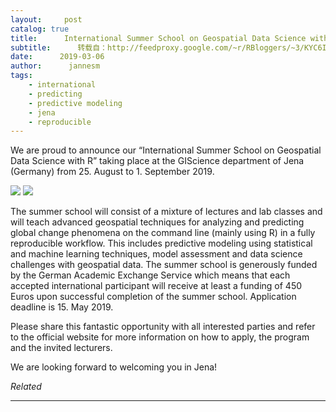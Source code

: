```yaml
---
layout:     post
catalog: true
title:      International Summer School on Geospatial Data Science with R in Jena
subtitle:      转载自：http://feedproxy.google.com/~r/RBloggers/~3/KYC6IoESCkY/
date:      2019-03-06
author:      jannesm
tags:
    - international
    - predicting
    - predictive modeling
    - jena
    - reproducible
---
```







We are proud to announce our “International Summer School on Geospatial Data Science with R” taking place at the GIScience department of Jena (Germany) from 25. August to 1. September 2019.

![](https://jannesm.files.wordpress.com/2019/03/spat_logos.png?w=300&resize=300%2C56#038;h=56)
![](https://jannesm.files.wordpress.com/2019/03/spat_logos.png?w=300&h=56&fit=300%2C56&resize=300%2C56)


The summer school will consist of a mixture of lectures and lab classes and will teach advanced geospatial techniques for analyzing and predicting global change phenomena on the command line (mainly using R) in a fully reproducible workflow. This includes predictive modeling using statistical and machine learning techniques, model assessment and data science challenges with geospatial data. The summer school is generously funded by the German Academic Exchange Service which means that each accepted international participant will receive at least a funding of 450 Euros upon successful completion of the summer school. Application deadline is 15. May 2019.

Please share this fantastic opportunity with all interested parties and refer to the official website for more information on how to apply, the program and the invited lecturers.

We are looking forward to welcoming you in Jena!




*Related*








---
